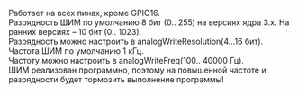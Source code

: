   
Работает на всех пинах, кроме GPIO16.  
Разрядность ШИМ по умолчанию 8 бит (0.. 255) на версиях ядра 3.x. На ранних версиях – 10 бит (0.. 1023).  
Разрядность можно настроить в analogWriteResolution(4...16 бит).  
Частота ШИМ по умолчанию 1 кГц.  
Частоту можно настроить в analogWriteFreq(100.. 40000 Гц).  
ШИМ реализован программно, поэтому на повышенной частоте и разрядности будет тормозить выполнение программы!